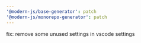```yaml
---
'@modern-js/base-generator': patch
'@modern-js/monorepo-generator': patch
---
```


fix: remove some unused settings in vscode settings

